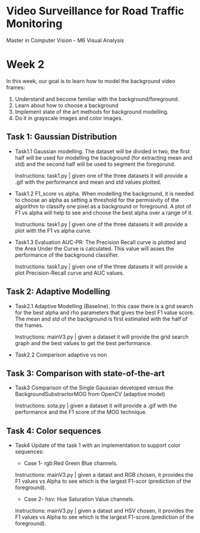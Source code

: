 # Video Surveillance for Road Traffic Monitoring
Master in Computer Vision - M6 Visual Analysis

 
# Week 2
In this week, our goal is to learn how to model the background video frames:  
1. Understand and become familiar with the background/foreground. 
2. Learn about how to choose a background 
3. Implement state of the art methods for background modelling.  
4. Do it in grayscale images and color images.


## Task 1: Gaussian Distribution  
- Task1.1 Gaussian modelling. The dataset will be divided in two, the first half will be used for modelling the background (for
extracting mean and std) and the second half will be used to segment the foregorund.

   Instructions:  task1.py  | given one of the three datasets it will provide a .gif with the performance and mean and std values plotted.

- Task1.2 F1_score vs alpha. When modelling the background, it is needed to choose an alpha as setting a threshold for the
permisivity of the algorithm to classify one pixel as a background or foreground. A plot of F1 vs alpha will help to see and 
choose the best alpha over a range of it.

   Instructions:  task1.py  | given one of the three datasets it will provide a plot with the F1 vs alpha curve.

- Task1.3 Evaluation AUC-PR: The Precision Recall curve is plotted and the Area Under the Curve is calculated. This value
will asses the performance of the background classifier.

  Instructions:  task1.py  | given one of the three datasets it will provide a plot Precision-Recall curve and AUC values.

## Task 2: Adaptive Modelling
- Task2.1 Adaptive Modelling (Baseline). In this case there is a grid search for the best alpha and rho parameters that
gives the best F1 value score. The mean and std of the background is first estimated with the half of the frames.
  
  Instructions:  mainV3.py  | given a dataset it will provide the grid search graph and the best values to get the best performance.
  
- Task2.2 Comparison adaptive vs non 

## Task 3: Comparison with state-of-the-art
- Task3 Comparison of the Single Gaussian developed versus the BackgroundSubstractorMOG from OpenCV (adaptive model)
  
  Instructions:  sota.py  | given a dataset it will provide a .gif with the performance and the F1 score of the MOG technique.  

## Task 4: Color sequences
- Task4 Update of the task 1 with an implementation to support color sequences:

   - Case 1- rgb:Red Green Blue channels.

   Instructions:  mainV3.py  | given a datast and RGB chosen, it provides the F1 values vs Alpha to see which is the largest F1-scor (prediction of the foreground).
  
   - Case 2- hsv: Hue Saturation Value channels.

   Instructions:  mainV3.py  | given a datast and HSV chosen, it provides the F1 values vs Alpha to see which is the largest F1-score.(prediction of the foreground).
 
